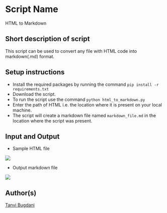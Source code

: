 # Script Name

HTML to Markdown

## Short description of script

This script can be used to convert any file with HTML code into markdown(.md) format.

## Setup instructions

- Install the required packages by running the command `pip install -r requirements.txt`
- Download the script.
- To run the script use the command `python html_to_markdown.py`
- Enter the path of HTML i.e. the location where it is present on your local machine.
- The script will create a markdown file named `markdown_file.md` in the location where the script was present.


## Input and Output

- Sample HTML file

<img src = "https://imgur.com/zFhnG9F.png">

- Output markdown file

<img src = "https://imgur.com/f1hZKsg.png">

## Author(s)

[Tanvi Bugdani](https://github.com/tanvi355)
